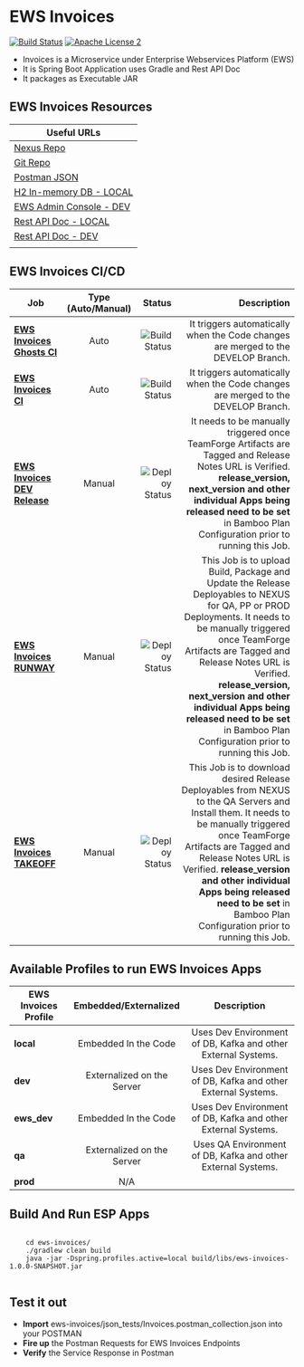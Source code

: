 EWS Invoices
===================================

[![Build Status](http://es-compile01.dal.securustech.net/plugins/servlet/wittified/build-status/EP-EWCD)](http://es-compile01.dal.securustech.net/plugins/servlet/wittified/build-status/EP-EWCD)
[![Apache License 2](https://img.shields.io/badge/license-ASF2-blue.svg)](https://www.apache.org/licenses/LICENSE-2.0.txt)


- Invoices is a Microservice under Enterprise Webservices Platform (EWS)
- It is Spring Boot Application uses Gradle and Rest API Doc
- It packages as Executable JAR


## EWS Invoices Resources


| **Useful URLs**	|
| ------------- |
| [Nexus Repo](http://es-nexus01.dal.securustech.net/content/repositories/releases/net/securustech/ews/ews-invoices/ "Official Nexus Artifactory for EWS Invoices")      	|
| [Git Repo](http://es-bitbucket01.dal.securustech.net/projects/MID/repos/ews-invoices/browse "Official Git Repo for EWS Invoices")      	|
| [Postman JSON](http://es-bitbucket01.dal.securustech.net/projects/MID/repos/ews-invoices/browse/json_tests "Postman JSON for EWS Invoices")      	|
| [H2 In-memory DB - LOCAL](http://localhost:20036/ "H2 In-Memory DB Web Console for Local Testing")      	|
| [EWS Admin Console - DEV](http://ld-midsrvcs01.lab.securustech.net:8761/#/ "EWS Admin Console - DEV Environment")      	|
| [Rest API Doc - LOCAL](http://localhost:20026/ews/invoices/info/index.html "EWS Invoices Rest API Doc - Local Environment")      	|
| [Rest API Doc - DEV](http://ld-midsrvcs01.lab.securustech.net:8761/invoices/info/index.html "EWS Invoices Rest API Doc - DEV Environment")      	|
     	|


## EWS Invoices CI/CD


| Job        | Type (Auto/Manual)	| Status  |Description  |
| ------------- |:-------------:| -----:|-----:|
| [**EWS Invoices Ghosts CI**](http://es-compile01.dal.securustech.net/browse/EP-EWCD "EWS Invoices CI Job")      | Auto | ![Build Status](http://es-compile01.dal.securustech.net/plugins/servlet/wittified/build-status/EP-EWCD)	| It triggers automatically when the Code changes are merged to the DEVELOP Branch.	|
| [**EWS Invoices CI**](http://es-compile01.dal.securustech.net/browse/EP-EWCD "EWS Invoices CI Job")      | Auto | ![Build Status](http://es-compile01.dal.securustech.net/plugins/servlet/wittified/build-status/EP-EWCD)	| It triggers automatically when the Code changes are merged to the DEVELOP Branch.	|
| [**EWS Invoices DEV Release**](http://es-compile01.dal.securustech.net/browse/EP-EWSDR "EWS Invoices Deploy to DEV")      | Manual | ![Deploy Status](http://es-compile01.dal.securustech.net/plugins/servlet/wittified/build-status/EP-EWSDR)	| It needs to be manually triggered once TeamForge Artifacts are Tagged and Release Notes URL is Verified. **release_version, next_version and other individual Apps being released need to be set** in Bamboo Plan Configuration prior to running this Job. |
| [**EWS Invoices RUNWAY**](http://es-compile01.dal.securustech.net/browse/EP-EWLR "EWS Invoices Deploy to NEXUS Job")      | Manual | ![Deploy Status](http://es-compile01.dal.securustech.net/plugins/servlet/wittified/build-status/EP-EWLR)	| This Job is to upload Build, Package and Update the Release Deployables to NEXUS for QA, PP or PROD Deployments. It needs to be manually triggered once TeamForge Artifacts are Tagged and Release Notes URL is Verified. **release_version, next_version and other individual Apps being released need to be set** in Bamboo Plan Configuration prior to running this Job. |
| [**EWS Invoices TAKEOFF**](http://es-compile01.dal.securustech.net/browse/EP-EW "EWS Invoices Install to QA Environment")      | Manual | ![Deploy Status](http://es-compile01.dal.securustech.net/plugins/servlet/wittified/build-status/EP-EW)	| This Job is to download desired Release Deployables from NEXUS to the QA Servers and Install them. It needs to be manually triggered once TeamForge Artifacts are Tagged and Release Notes URL is Verified. **release_version and other individual Apps being released need to be set** in Bamboo Plan Configuration prior to running this Job. |

## Available Profiles to run EWS Invoices Apps


| EWS Invoices Profile        | Embedded/Externalized           | Description           |
| ------------- |:-------------:|:-------------:|
| **local**      | Embedded In the Code    | Uses Dev Environment of DB, Kafka and other External Systems. |
| **dev**      | Externalized on the Server    | Uses Dev Environment of DB, Kafka and other External Systems. |
| **ews_dev**      | Embedded In the Code    | Uses Dev Environment of DB, Kafka and other External Systems. |
| **qa**      | Externalized on the Server    | Uses QA Environment of DB, Kafka and other External Systems. |
| **prod**      | N/A |


## Build And Run ESP Apps

```shell

	cd ews-invoices/
	./gradlew clean build
	java -jar -Dspring.profiles.active=local build/libs/ews-invoices-1.0.0-SNAPSHOT.jar


``` 


## Test it out 

* **Import** ews-invoices/json_tests/Invoices.postman_collection.json into your POSTMAN
* **Fire up** the Postman Requests for EWS Invoices Endpoints 
* **Verify** the Service Response in Postman



